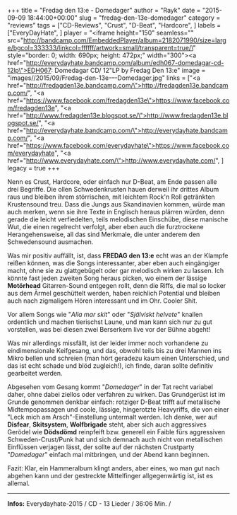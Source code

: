 +++
title = "Fredag den 13:e - Domedager"
author = "Rayk"
date = "2015-09-09 18:44:00+00:00"
slug = "fredag-den-13e-domedager"
category = "reviews"
tags = ["CD-Reviews", "Crust", "D-Beat", "Hardcore", ]
labels = ["EveryDayHate", ]
player = "<iframe height=\"150\" seamless=\"\" src=\"http://bandcamp.com/EmbeddedPlayer/album=2182071990/size=large/bgcol=333333/linkcol=ffffff/artwork=small/transparent=true/\" style=\"border: 0; width: 690px; height: 472px;\" width=\"300\"><a href=\"http://everydayhate.bandcamp.com/album/edh067-domedagar-cd-12lp\">EDH067: Domedagar CD/ 12\"LP by Fredag Den 13:e</a></iframe>"
image = "images//2015/09/Fredag-den-13e-–-Domedager.jpg"
links = ["<a href=\"http://fredagden13e.bandcamp.com/\">http://fredagden13e.bandcamp.com/</a>", "<a href=\"https://www.facebook.com/fredagden13e\">https://www.facebook.com/fredagden13e</a>", "<a href=\"http://www.fredagden13e.blogspot.se/\">http://www.fredagden13e.blogspot.se/</a>", "<a href=\"http://everydayhate.bandcamp.com/\">http://everydayhate.bandcamp.com/</a>", "<a href=\"https://www.facebook.com/everydayhate\">https://www.facebook.com/everydayhate</a>", "<a href=\"http://www.everydayhate.com/\">http://www.everydayhate.com/</a>", ]
legacy = true
+++

Nenn es Crust, Hardcore, oder einfach nur D-Beat, am Ende passen alle drei Begriffe. Die ollen Schwedenkrusten hauen derweil ihr drittes Album raus und bleiben ihrem störrischen, mit leichtem Rock'n Roll getränkten Krustensound treu. Dass die Jungs aus Skandinavien kommen, würde man auch merken, wenn sie ihre Texte in Englisch heraus plärren würden, denn gerade die leicht verfiedelten, teils melodischen Einschübe, diese manische Wut, die einen regelrecht verfolgt, aber eben auch die furztrockene Herangehensweise, all das sind Merkmale, die unter anderem den Schwedensound ausmachen.

Was mir positiv auffällt, ist, dass **FREDAG den 13:e** echt was an der Klampfe reißen können, was die Songs interessanter, aber eben auch eingängiger macht, ohne sie zu glattgebügelt oder gar melodisch wirken zu lassen. Ich könnte fast jeden zweiten Song heraus picken, wo einem der lässige **Motörhead** Gitarren-Sound entgegen rollt, denn die Riffs, die mal so locker aus dem Ärmel geschüttelt werden, haben reichlich Potential und bleiben auch nach zigmaligem Hören interessant und im Ohr. Cooler Shit.

Vor allem Songs wie "_Alla mar skit_" oder "_Själviskt helvete_" knallen ordentlich und machen tierischst Laune, und man kann sich nur zu gut vorstellen, was bei diesen zwei Berserkern live vor der Bühne abgeht!

Was mir allerdings missfällt, ist der leider immer noch vorhandene zu eindimensionale Keifgesang, und das, obwohl teils bis zu drei Mannen ins Mikro bellen und schreien (man hört geradezu kaum einen Unterschied, und das ist echt schade und blöd zugleich!), ich finde, daran sollte definitiv gearbeitet werden.

Abgesehen vom Gesang kommt "_Domedager_" in der Tat recht variabel daher, ohne dabei ziellos oder verfahren zu wirken. Das Grundgerüst ist im Grunde genommen denkbar einfach: rotziger D-Beat trifft auf metallische Midtempopassagen und coole, lässige, hingerotzte Heavyriffs, die von einer "Leck mich am Arsch"-Einstellung untermalt werden. Ich denke, wer auf **Disfear**, **Skitsystem**, **Wolfbrigade** steht, aber sich auch aggressives Gerödel wie **Dödsdömd** reinpfeift bzw. generell ein Faible fürs aggressiven Schweden-Crust/Punk hat und sich demnach auch nicht von metallischen Einflüssen verjagen lässt, der sollte auf der nächsten Crustparty "_Domedager_" einfach mal mitbringen, und der Abend kann beginnen.

Fazit: Klar, ein Hammeralbum klingt anders, aber eines, wo man gut nach abgehen kann und der gestreckte Mittelfinger allgegenwärtig ist, ist es allemal.





---
**Infos:**
Everydayhate-2015 / 
CD - 13 Lieder / 36:06 Min. / 
